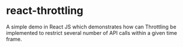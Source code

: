 # react-throttling
A simple demo in React JS which demonstrates how can Throttling be implemented to restrict several number of API calls within a given time frame.
